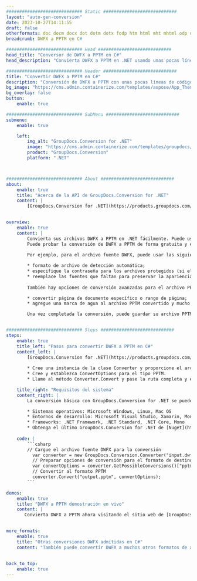 ```yaml
---
############################# Static ############################
layout: "auto-gen-conversion"
date: 2023-10-27T14:11:55
draft: false
otherformats: doc docm docx dot dotm dotx fodp htm html mht mhtml odp odt otp pot potm potx pps ppsm ppsx ppt pptm pptx rtf
breadcrumb: DWFX a PPTM en C#

############################# Head ############################
head_title: "Conversor de DWFX a PPTM en C#"
head_description: "Convierta DWFX a PPTM en .NET usando unas pocas líneas de código. Utilice la API de conversión de documentos de GroupDocs para convertir más de 160 formatos de archivo."

############################# Header ############################
title: "Convertir DWFX a PPTM en C#"
description: "Conversión de DWFX a PPTM con unas pocas líneas de código .NET"
bg_image: "https://cms.admin.containerize.com/templates/aspose/App_Themes/V3/images/bg/header1.png"
bg_overlay: false
button:
    enable: true

############################# SubMenu ############################
submenu:
    enable: true

    left:
        img_alt: "GroupDocs.Conversion for .NET"
        image: "https://cms.admin.containerize.com/templates/groupdocs/images/product-logos/90x90-noborder/groupdocs-conversion-net.png"
        product: "GroupDocs.Conversion"
        platform: ".NET"



############################# About ############################
about:
    enable: true
    title: "Acerca de la API de GroupDocs.Conversion for .NET"
    content: |
        [GroupDocs.Conversion for .NET](https://products.groupdocs.com/conversion/net/) se puede usar para convertir Microsoft Word, Excel, PowerPoint, PDF, Visio y otros formatos. GroupDocs.Conversion es una API independiente que es adecuada para sistemas internos y de back-end donde se requiere un alto rendimiento. No depende de ningún software como Microsoft u Open Office.
    

overview:
    enable: true
    content: |
        Convierta sus archivos DWFX a PPTM en .NET fácilmente. Puede usar solo un par de líneas de código C# en cualquier plataforma de su elección, como Windows, Linux, macOS.
        Puede probar la conversión de DWFX a PPTM de forma gratuita y evaluar la calidad de los resultados de la conversión. Junto con los escenarios de conversión de archivos simples, puede probar opciones más avanzadas para cargar el archivo de origen DWFX y para guardar el resultado de salida PPTM. 
        
        Por ejemplo, para el archivo fuente DWFX, puede usar las siguientes opciones de carga:

        * formato de archivo de detección automática;
        * especifique la contraseña para los archivos protegidos (si el formato de archivo lo admite);
        * reemplace las fuentes que faltan para preservar la apariencia del documento.
        
        También hay opciones de conversión avanzadas para el archivo PPTM:

        * convertir página de documento específico o rango de página;
        * agregue una marca de agua al archivo PPTM convertido y mucho más.

        Una vez completada la conversión, puede guardar su archivo PPTM en la ruta del archivo local o en cualquier almacenamiento de terceros como FTP, Amazon S3, Google Drive, Dropbox, etc. Tenga en cuenta que para convertir DWFX a PPTM no es necesario instalar ningún software adicional, como MS Office, Open Office, Adobe Acrobat Reader, etc.


############################# Steps ############################
steps:
    enable: true
    title_left: "Pasos para convertir DWFX a PPTM en C#"
    content_left: |
        [GroupDocs.Conversion for .NET](https://products.groupdocs.com/conversion/net/) facilita a los desarrolladores convertir un archivo DWFX a PPTM con unas pocas líneas de código.
        
        * Cree una instancia de la clase Converter y proporcione el archivo DWFX con la ruta completa
        * Cree y establezca ConvertOptions para el tipo PPTM.
        * Llame al método Converter.Convert y pase la ruta completa y el formato (PPTM) como parámetro

    title_right: "Requisitos del sistema"
    content_right: |
        La conversión básica con GroupDocs.Conversion for .NET se puede realizar en unos pocos pasos simples. Nuestras API son compatibles con todas las principales plataformas y sistemas operativos. Antes de ejecutar el código a continuación, asegúrese de tener instalados los siguientes requisitos previos en su sistema.

        * Sistemas operativos: Microsoft Windows, Linux, Mac OS
        * Entornos de desarrollo: Microsoft Visual Studio, Xamarin, MonoDevelop
        * Frameworks: .NET Framework, .NET Standard, .NET Core, Mono
        * Obtenga el último GroupDocs.Conversion for .NET de [Nuget](https://www.nuget.org/packages/groupdocs.conversion)
         
    code: |
        ```csharp    
        // Cargue el archivo fuente DWFX para la conversión
          var converter = new GroupDocs.Conversion.Converter("input.dwfx");
          // Preparar opciones de conversión para el formato de destino PPTM
          var convertOptions = converter.GetPossibleConversions()["pptm"].ConvertOptions;
          // Convertir al formato PPTM
          converter.Convert("output.pptm", convertOptions);
        ```

demos:
    enable: true
    title: "DWFX a PPTM demostración en vivo"
    content: |
       Convierta DWFX a PPTM ahora visitando el sitio web de [GroupDocs.Conversion App](https://products.groupdocs.app/conversion/family). La demostración en línea tiene las siguientes ventajas
          

more_formats:
    enable: true
    title: "Otras conversiones DWFX admitidas en C#"
    content: "También puede convertir DWFX a muchos otros formatos de archivo. Consulte la lista a continuación."
       
       
back_to_top:
    enable: true
---
```

